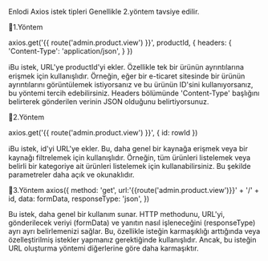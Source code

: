 Enlodi Axios istek tipleri
Genellikle 2.yöntem tavsiye edilir.


📌1.Yöntem

axios.get('{{ route('admin.product.view') }}', productId, {
    headers: {
        'Content-Type': 'application/json',
    }
})

ℹ️Bu istek, URL'ye productId'yi ekler. Özellikle tek bir ürünün ayrıntılarına erişmek için kullanışlıdır. Örneğin, eğer bir e-ticaret sitesinde bir ürünün ayrıntılarını görüntülemek istiyorsanız ve bu ürünün ID'sini kullanıyorsanız, bu yöntemi tercih edebilirsiniz. Headers bölümünde 'Content-Type' başlığını belirterek gönderilen verinin JSON olduğunu belirtiyorsunuz. 


📌2.Yöntem

axios.get('{{ route('admin.product.view') }}', {
    id: rowId
})

ℹ️Bu istek, id'yi URL'ye ekler. Bu, daha genel bir kaynağa erişmek veya bir kaynağı filtrelemek için kullanışlıdır. Örneğin, tüm ürünleri listelemek veya belirli bir kategoriye ait ürünleri listelemek için kullanabilirsiniz. Bu şekilde parametreler daha açık ve okunaklıdır.


📌3.Yöntem
axios({
    method: 'get',
    url:'{{route('admin.product.view')}}' + '/' + id,
    data: formData,
    responseType: 'json',
})

Bu istek, daha genel bir kullanım sunar. HTTP methodunu, URL'yi, gönderilecek veriyi (formData) ve yanıtın nasıl işleneceğini (responseType) ayrı ayrı belirlemenizi sağlar. Bu, özellikle isteğin karmaşıklığı arttığında veya özelleştirilmiş istekler yapmanız gerektiğinde kullanışlıdır. Ancak, bu isteğin URL oluşturma yöntemi diğerlerine göre daha karmaşıktır.
